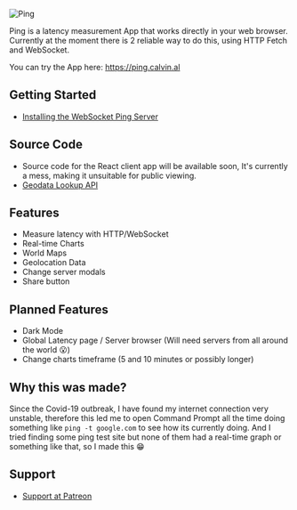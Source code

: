 ![Ping](https://i.imgur.com/0S4Kp6g.png)

Ping is a latency measurement App that works directly in your web browser. Currently at the moment there is 2 reliable way to do this, using HTTP Fetch and WebSocket.

You can try the App here: https://ping.calvin.al

## Getting Started
- [Installing the WebSocket Ping Server](https://github.com/calvinalx/ping/wiki/Installing-the-WebSocket-Ping-Server)

## Source Code
- Source code for the React client app will be available soon, It's currently a mess, making it unsuitable for public viewing.
- [Geodata Lookup API](https://github.com/calvinalx/geoloc)

## Features
- Measure latency with HTTP/WebSocket
- Real-time Charts
- World Maps
- Geolocation Data
- Change server modals
- Share button

## Planned Features
- Dark Mode
- Global Latency page / Server browser (Will need servers from all around the world 😮)
- Change charts timeframe (5 and 10 minutes or possibly longer)

## Why this was made?
Since the Covid-19 outbreak, I have found my internet connection very unstable, therefore this led me to open Command Prompt all the time doing something like `ping -t google.com` to see how its currently doing.
And I tried finding some ping test site but none of them had a real-time graph or something like that, so I made this 😁

## Support
- [Support at Patreon](https://patreon.com/calvinalx)
